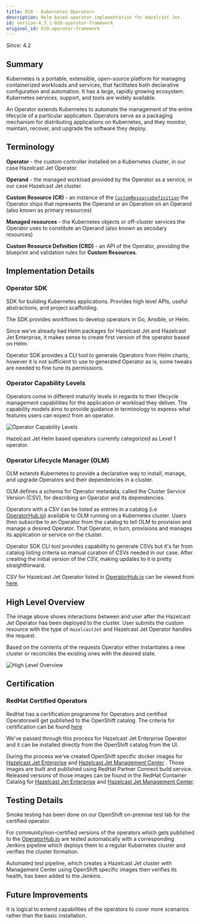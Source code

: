 ```yaml
---
title: 010 - Kubernetes Operators
description: Helm based operator implementation for Hazelcast Jet.
id: version-4.3.1-010-operator-framework
original_id: 010-operator-framework
---
```


*Since*: 4.2

## Summary

Kubernetes is a portable, extensible, open-source platform for managing
containerized workloads and services, that facilitates both declarative
configuration and automation. It has a large, rapidly growing ecosystem.
Kubernetes services, support, and tools are widely available.

An Operator extends Kubernetes to automate the management of the entire
lifecycle of a particular application. Operators serve as a packaging
mechanism for distributing applications on Kubernetes, and they monitor,
maintain, recover, and upgrade the software they deploy.

## Terminology

**Operator** - the custom controller installed on a Kubernetes cluster,
in our case Hazelcast Jet Operator.

**Operand** - the managed workload provided by the Operator as a
service, in our case Hazelcast Jet cluster.

**Custom Resource (CR)** - an instance of the
[`CustomResourceDefinition`](https://kubernetes.io/docs/tasks/access-kubernetes-api/custom-resources/custom-resource-definitions/)
the Operator ships that represents the Operand or an Operation on an
Operand (also known as primary resources)

**Managed resources** - the Kubernetes objects or off-cluster services
the Operator uses to constitute an Operand (also known as secodary
resources)

**Custom Resource Definition (CRD)** - an API of the Operator, providing
the blueprint and validation rules for **Custom Resources**.

## Implementation Details

### Operator SDK

SDK for building Kubernetes applications. Provides high level APIs,
useful abstractions, and project scaffolding.

The SDK provides workflows to develop operators in Go, Ansible, or Helm.

Since we've already had Helm packages for Hazelcast Jet and Hazelcast
Jet Enterprise, it makes sense to create first version of the operator
based on Helm.

Operator SDK provides a CLI tool to generate Operators from Helm charts,
however it is not sufficient to use to generated Operator as is, some
tweaks are needed to fine tune its permissions.

### Operator Capability Levels

Operators come in different maturity levels in regards to their
lifecycle management capabilities for the application or workload they
deliver. The capability models aims to provide guidance in terminology
to express what features users can expect from an operator.

![Operator Capability Levels](/docs/assets/operator-capability-level.png)

Hazelcast Jet Helm based operators currently categorized as Level 1
operator.

### Operator Lifecycle Manager (OLM)

OLM extends Kubernetes to provide a declarative way to install, manage,
and upgrade Operators and their dependencies in a cluster.

OLM defines a schema for Operator metadata, called the Cluster Service
Version (CSV), for describing an Operator and its dependencies.

Operators with a CSV can be listed as entries in a catalog (i.e
[OperatorHub.io](https://operatorhub.io/)) available to OLM running on a
Kubernetes cluster. Users then subscribe to an Operator from the catalog
to tell OLM to provision and manage a desired Operator. That Operator,
in turn, provisions and manages its application or service on the
cluster.

Operator SDK CLI tool provides capability to generate CSVs but it's far
from catalog listing criteria so manual curation of CSVs needed in our
case. After creating the initial version of the CSV, making updates to
it is pretty straightforward.

CSV for Hazelcast Jet Operator listed in [OperatorHub.io](https://operatorhub.io/operator/hazelcast-jet-operator)
can be viewed from [here](https://github.com/operator-framework/community-operators/blob/master/upstream-community-operators/hazelcast-jet-operator/0.0.2/hazelcast-jet-operator.v0.0.2.clusterserviceversion.yaml).

## High Level Overview

The image above shows interactions between and user after the Hazelcast
Jet Operator has been deployed to the cluster. User submits the custom
resource with the type of `HazelcastJet` and Hazelcast Jet Operator
handles the request.

Based on the contents of the requests Operator either instantiates a new
cluster or reconciles the existing ones with the desired state.

![High Level Overview](/docs/assets/operator.svg)

## Certification

### RedHat Certified Operators

RedHat has a certification programme for Operators and certified
Operatorswill get published to the OpenShift catalog. The criteria for
certification can be found
[here](https://redhat-connect.gitbook.io/certified-operator-guide/what-if-ive-already-published-a-community-operator#certification-of-a-community-operator)

We've passed through this process for Hazelcast Jet Enterprise Operator
and it can be installed directly from the OpenShift catalog from the UI.

During the process we've created OpenShift specific docker images for
[Hazelcast Jet Enterprise](https://github.com/hazelcast/hazelcast-jet-docker/tree/master/openshift/hazelcast-jet-enterprise)
and [Hazelcast Jet Management Center](https://github.com/hazelcast/hazelcast-jet-management-center-docker/tree/master/openshift)
. Those images are built and published using RedHat Partner Connect
build service. Released versions of those images can be found in the
RedHat Container Catalog for [Hazelcast Jet Enterprise](https://access.redhat.com/containers/#/registry.connect.redhat.com/hazelcast/hazelcast-jet-enterprise-4)
and [Hazelcast Jet Management Center](https://access.redhat.com/containers/#/registry.connect.redhat.com/hazelcast/hazelcast-jet-management-center-4).

## Testing Details

Smoke testing has been done on our OpenShift on-premise test lab for the
certified operator.

For community/non-certified versions of the operators which gets
published to the [OperatorHub.io](https://operatorhub.io/) are tested
automatically with a corresponding Jenkins pipeline which
deploys them to a regular Kubernetes cluster and verifies the cluster
formation.

Automated test pipeline, which creates a Hazelcast Jet cluster with
Management Center using OpenShift specific images then verifies its
health, has been added to the Jenkins.

## Future Improvements

It is logical to extend capabilities of the operators to cover more
scenarios rather than the basic installation.
